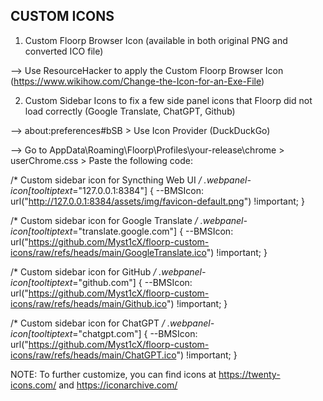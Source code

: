 ## CUSTOM ICONS 

1. Custom Floorp Browser Icon (available in both original PNG and converted ICO file)
   
--> Use ResourceHacker to apply the Custom Floorp Browser Icon (https://www.wikihow.com/Change-the-Icon-for-an-Exe-File)
   
2. Custom Sidebar Icons to fix a few side panel icons that Floorp did not load correctly (Google Translate, ChatGPT, Github)

--> about:preferences#bSB > Use Icon Provider (DuckDuckGo)

--> Go to AppData\Roaming\Floorp\Profiles\your-release\chrome > userChrome.css > Paste the following code:

/* Custom sidebar icon for Syncthing Web UI */
.webpanel-icon[tooltiptext*="127.0.0.1:8384"] {
  --BMSIcon: url("http://127.0.0.1:8384/assets/img/favicon-default.png") !important;
}

/* Custom sidebar icon for Google Translate */
.webpanel-icon[tooltiptext*="translate.google.com"] {
  --BMSIcon: url("https://github.com/Myst1cX/floorp-custom-icons/raw/refs/heads/main/GoogleTranslate.ico") !important;
}

/* Custom sidebar icon for GitHub */
.webpanel-icon[tooltiptext*="github.com"] {
  --BMSIcon: url("https://github.com/Myst1cX/floorp-custom-icons/raw/refs/heads/main/Github.ico") !important;
}

/* Custom sidebar icon for ChatGPT */
.webpanel-icon[tooltiptext*="chatgpt.com"] {
  --BMSIcon: url("https://github.com/Myst1cX/floorp-custom-icons/raw/refs/heads/main/ChatGPT.ico") !important;
}

NOTE: To further customize, you can find icons at https://twenty-icons.com/ and https://iconarchive.com/
